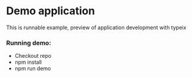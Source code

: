 # Demo application
This is runnable example, preview of application development with typeix

### Running demo:
* Checkout repo
* npm install
* npm run demo
